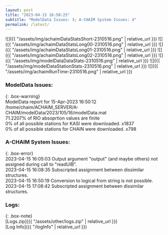 ```yaml
---
layout: post
title: "2023-04-15 16:50:25"
subtitle: "ModelData Issues: 3; A-CHAIM System Issues: 4"
permalink: /latest/
---
```


![]({{ "/assets/img/achaimDataStatsShort-2310516.png" | relative_url }})
![]({{ "/assets/img/achaimDataStatsLong00-2310516.png" | relative_url }})
![]({{ "/assets/img/achaimDataStatsLong01-2310516.png" | relative_url }})
![]({{ "/assets/img/achaimDataStatsLong02-2310516.png" | relative_url }})
![]({{ "/assets/img/modelDataDataStats-2310516.png" | relative_url }})
![]({{ "/assets/img/modelDataStationStats-2310516.png" | relative_url }})
![]({{ "/assets/img/achaimRunTime-2310516.png" | relative_url }})


### ModelData Issues:  
  
{: .box-warning}  
 ModelData report for 15-Apr-2023 16:50:12   
 /home/chaim/ACHAIM_SERVER/A-CHAIM/modelData/2023/105/16/modelData.mat   
 71.2207% of RIO absoprtion values are finite   
 0% of all possible stations for KASI were downloaded. x1837   
 0% of all possible stations for CHAIN were downloaded. x798   
  
### A-CHAIM System Issues:  
  
{: .box-error}  
2023-04-15 16:05:03 Output argument "output" (and maybe others) not assigned during call to "readUIB".  
2023-04-15 16:08:35 Subscripted assignment between dissimilar structures.  
2023-04-15 16:50:19 Conversion to logical from string is not possible.  
2023-04-15 17:08:42 Subscripted assignment between dissimilar structures.  

### Logs:  
  
{: .box-note}  
[Logs.zip]({{ "/assets/other/logs.zip" | relative_url }})  
[Log Info]({{ "/logInfo" | relative_url }})  
